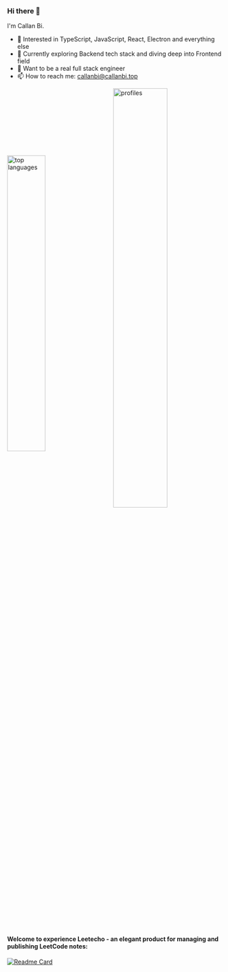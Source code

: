 ### Hi there 👋

<!--
**CallanBi/CallanBi** is a ✨ _special_ ✨ repository because its `README.md` (this file) appears on your GitHub profile. -->

I'm Callan Bi.

- 🔭 Interested in TypeScript, JavaScript, React, Electron and everything else
- 🌱 Currently exploring Backend tech stack and diving deep into Frontend field
- 🤔 Want to be a real full stack engineer
- 📫 How to reach me: callanbi@callanbi.top

<!-- 
![CallanBi's GitHub stats](https://github-readme-stats.vercel.app/api?username=callanbi&show_icons=true)


[![Top Langs](https://github-readme-stats.vercel.app/api/top-langs/?username=callanbi&layout=compact)](https://github.com/callanbi/callanbi) -->

<div align="left">
  <img align="center" src="https://github-readme-stats.vercel.app/api/top-langs/?username=callanbi&layout=compact" width="42%" alt="top languages" />
   &nbsp;&nbsp;&nbsp;&nbsp;&nbsp;&nbsp;&nbsp;
  <img align="center" src="https://github-readme-stats.vercel.app/api?username=callanbi&show_icons=true"  width="50%" alt="profiles" />
</div>

#### Welcome to experience Leetecho - an elegant product for managing and publishing LeetCode notes:

[![Readme Card](https://github-readme-stats.vercel.app/api/pin/?username=callanbi&repo=leetecho)](https://github.com/callanbi/leetecho)
